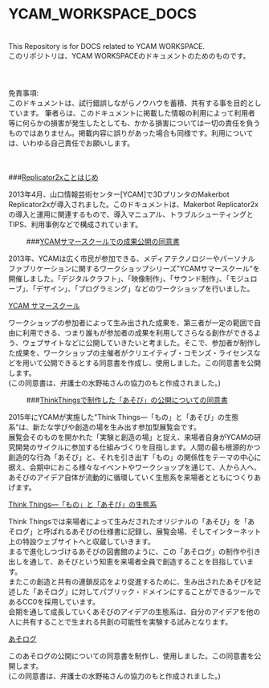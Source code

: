 YCAM_WORKSPACE_DOCS  
===================  

　  
This Repository is for DOCS related to YCAM WORKSPACE.    
このリポジトリは、YCAM WORKSPACEのドキュメントのためのものです。    

　  
　  
免責事項:  
このドキュメントは、試行錯誤しながらノウハウを蓄積、共有する事を目的としています。 
筆者らは、このドキュメントに掲載した情報の利用によって利用者等に何らかの損害が発生したとしても、かかる損害については一切の責任を負うものではありません。掲載内容に誤りがあった場合も同様です。利用については、いわゆる自己責任でお願いします。

　
　

###[Replicator2xことはじめ](https://github.com/yosukesakai/YCAM_WORKSPACE_DOCS/wiki/Replicator2xことはじめ)  
  
2013年4月、山口情報芸術センター[YCAM]で3DプリンタのMakerbot Replicator2xが導入されました。このドキュメントは、Makerbot Replicator2xの導入と運用に関連するもので、導入マニュアル、トラブルシューティングとTIPS、利用事例などで構成されています。
  


　
　
###[YCAMサマースクールでの成果公開の同意書](https://github.com/YCAMInterlab/YCAM_WORKSPACE_DOCS/blob/master/Consent_Form_for_YCAM_Summer_School/Consent_Form_for_YCAM_Summer_School.md)    

  
2013年、YCAMは広く市民が参加できる、メディアテクノロジーやパーソナルファブリケーションに関するワークショップシリーズ"YCAMサマースクール"を開催しました。「デジタルクラフト」、「映像制作」、「サウンド制作」、「モジュローブ」、「デザイン」、「プログラミング」などのワークショップを行いました。    
  
[YCAM サマースクール](http://10th.ycam.jp/term1/483/)

ワークショップの参加者によって生み出された成果を、第三者が一定の範囲で自由に利用できる、つまり誰もが参加者の成果を利用してさらなる創作ができるよう、ウェブサイトなどに公開していきたいと考ました。そこで、参加者が制作した成果を、ワークショップの主催者がクリエイティブ・コモンズ・ライセンスなどを用いて公開できるとする同意書を作成し、使用しました。この同意書を公開します。  
(この同意書は、弁護士の水野祐さんの協力のもと作成されました。)  
  


　
　
###[ThinkThingsで制作した「あそび」の公開についての同意書](https://github.com/YCAMInterlab/YCAM_WORKSPACE_DOCS/blob/master/ThinkThingsで制作した「あそび」の公開についての同意書/ThinkThingsで制作した「あそび」の公開についての同意書.md)  

2015年にYCAMが実施した"Think Things―「もの」と「あそび」の生態系"は、新たな学びや創造の場を生み出す参加型展覧会です。   
展覧会そのものを開かれた「実験と創造の場」と捉え、来場者自身がYCAMの研究開発のサイクルに参加する仕組みづくりを目指します。人間の最も根源的かつ創造的な行為「あそび」と、それを引き出す「もの」の関係性をテーマの中心に据え、会期中におこる様々なイベントやワークショップを通じて、人から人へ、あそびのアイデア自体が流動的に循環していく生態系を来場者とともにつくりあげます。

[Think Things―「もの」と「あそび」の生態系](http://thinkthings.ycam.jp)

Think Thingsでは来場者によって生みだされたオリジナルの「あそび」を「あそログ」と呼ばれるあそびの仕様書に記録し、展覧会場、そしてインターネット上の特設ウェブサイトへと収蔵していきます。  
まるで進化しつづけるあそびの図書館のように、この「あそログ」の制作や引き出しを通して、あそびという知恵を来場者全員で創造することを目指しています。  
またこの創造と共有の連鎖反応をより促進するために、生み出されたあそびを記述した「あそログ」に対してパブリック・ドメインにすることができるツールであるCC0を採用しています。  
会期を通して成長していくあそびのアイデアの生態系は、自分のアイデアを他の人に共有することで生まれる共創の可能性を実験する試みとなります。

[あそログ](http://asolog.ycam.jp)

このあそログの公開についての同意書を制作し、使用しました。この同意書を公開します。  
(この同意書は、弁護士の水野祐さんの協力のもと作成されました。)        

  

